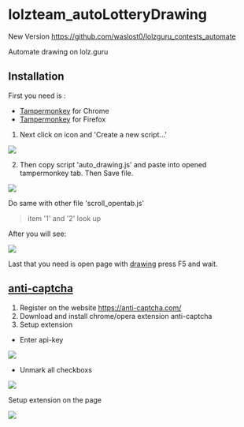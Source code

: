 # lolzteam_autoLotteryDrawing
New Version https://github.com/waslost0/lolzguru_contests_automate

Automate drawing on lolz.guru

## Installation
First you need is :
- [Tampermonkey](https://chrome.google.com/webstore/detail/tampermonkey/dhdgffkkebhmkfjojejmpbldmpobfkfo) for Chrome
- [Tampermonkey](https://addons.mozilla.org/ru/firefox/addon/tampermonkey/) for Firefox



1) Next click on icon and 'Create a new script...'

<img src="https://i.imgur.com/isvTZXc.png">

2) Then copy script 'auto_drawing.js' and paste into opened tampermonkey tab. Then Save file.  

<img src="https://i.imgur.com/qpNaODu.png">

Do same with other file 'scroll_opentab.js' 
> item '1' and '2' look up

After you will see: 

<img src="https://i.imgur.com/7jwp7nL.png">

Last that you need is open page with [drawing](https://lolz.guru/forums/contests/) press F5 and wait.


## [anti-captcha](https://anti-captcha.com/mainpage)

1) Register on the website https://anti-captcha.com/
2) Download and install chrome/opera extension anti-captcha
3) Setup extension 
- Enter api-key

<img src="https://i.imgur.com/lgJbHBH.png">

- Unmark all  checkboxs

<img src="https://i.imgur.com/k2ae4zy.png">


Setup extension on the page

<img src="https://i.imgur.com/hzHfjKc.png">







